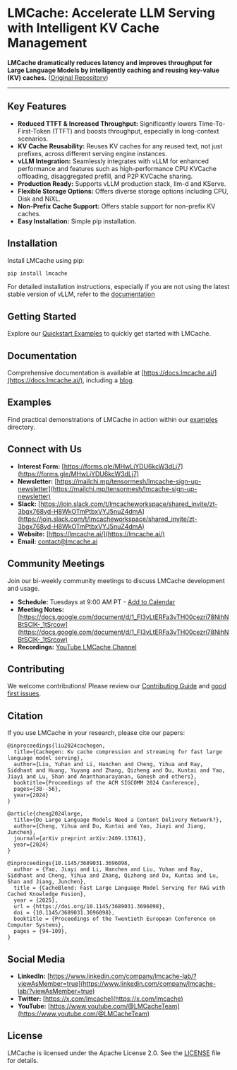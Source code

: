 # LMCache: Accelerate LLM Serving with Intelligent KV Cache Management

**LMCache dramatically reduces latency and improves throughput for Large Language Models by intelligently caching and reusing key-value (KV) caches.** ([Original Repository](https://github.com/LMCache/LMCache))

---

## Key Features

*   **Reduced TTFT & Increased Throughput:** Significantly lowers Time-To-First-Token (TTFT) and boosts throughput, especially in long-context scenarios.
*   **KV Cache Reusability:**  Reuses KV caches for any reused text, not just prefixes, across different serving engine instances.
*   **vLLM Integration:** Seamlessly integrates with vLLM for enhanced performance and features such as high-performance CPU KVCache offloading, disaggregated prefill, and P2P KVCache sharing.
*   **Production Ready:** Supports vLLM production stack, llm-d and KServe.
*   **Flexible Storage Options:** Offers diverse storage options including CPU, Disk and NiXL.
*   **Non-Prefix Cache Support:** Offers stable support for non-prefix KV caches.
*   **Easy Installation:** Simple pip installation.

## Installation

Install LMCache using pip:

```bash
pip install lmcache
```

For detailed installation instructions, especially if you are not using the latest stable version of vLLM, refer to the [documentation](https://docs.lmcache.ai/getting_started/installation)

## Getting Started

Explore our [Quickstart Examples](https://docs.lmcache.ai/getting_started/quickstart/) to quickly get started with LMCache.

## Documentation

Comprehensive documentation is available at [https://docs.lmcache.ai/](https://docs.lmcache.ai/), including a [blog](https://blog.lmcache.ai/).

## Examples

Find practical demonstrations of LMCache in action within our [examples](https://github.com/LMCache/LMCache/tree/dev/examples) directory.

## Connect with Us

*   **Interest Form:** [https://forms.gle/MHwLiYDU6kcW3dLj7](https://forms.gle/MHwLiYDU6kcW3dLj7)
*   **Newsletter:** [https://mailchi.mp/tensormesh/lmcache-sign-up-newsletter](https://mailchi.mp/tensormesh/lmcache-sign-up-newsletter)
*   **Slack:** [https://join.slack.com/t/lmcacheworkspace/shared_invite/zt-3bgx768yd-H8WkOTmPtbxVYJ5nuZ4dmA](https://join.slack.com/t/lmcacheworkspace/shared_invite/zt-3bgx768yd-H8WkOTmPtbxVYJ5nuZ4dmA)
*   **Website:** [https://lmcache.ai/](https://lmcache.ai/)
*   **Email:** [contact@lmcache.ai](mailto:contact@lmcache.ai)

## Community Meetings

Join our bi-weekly community meetings to discuss LMCache development and usage.

*   **Schedule:** Tuesdays at 9:00 AM PT - [Add to Calendar](https://drive.usercontent.google.com/u/0/uc?id=1f5EXbooGcwNwzIpTgn5u4PHqXgfypMtu&export=download)
*   **Meeting Notes:** [https://docs.google.com/document/d/1_Fl3vLtERFa3vTH00cezri78NihNBtSClK-_1tSrcow](https://docs.google.com/document/d/1_Fl3vLtERFa3vTH00cezri78NihNBtSClK-_1tSrcow)
*   **Recordings:** [YouTube LMCache Channel](https://www.youtube.com/channel/UC58zMz55n70rtf1Ak2PULJA)

## Contributing

We welcome contributions!  Please review our [Contributing Guide](CONTRIBUTING.md) and [good first issues](https://github.com/LMCache/LMCache/issues/627).

## Citation

If you use LMCache in your research, please cite our papers:

```
@inproceedings{liu2024cachegen,
  title={Cachegen: Kv cache compression and streaming for fast large language model serving},
  author={Liu, Yuhan and Li, Hanchen and Cheng, Yihua and Ray, Siddhant and Huang, Yuyang and Zhang, Qizheng and Du, Kuntai and Yao, Jiayi and Lu, Shan and Ananthanarayanan, Ganesh and others},
  booktitle={Proceedings of the ACM SIGCOMM 2024 Conference},
  pages={38--56},
  year={2024}
}

@article{cheng2024large,
  title={Do Large Language Models Need a Content Delivery Network?},
  author={Cheng, Yihua and Du, Kuntai and Yao, Jiayi and Jiang, Junchen},
  journal={arXiv preprint arXiv:2409.13761},
  year={2024}
}

@inproceedings{10.1145/3689031.3696098,
  author = {Yao, Jiayi and Li, Hanchen and Liu, Yuhan and Ray, Siddhant and Cheng, Yihua and Zhang, Qizheng and Du, Kuntai and Lu, Shan and Jiang, Junchen},
  title = {CacheBlend: Fast Large Language Model Serving for RAG with Cached Knowledge Fusion},
  year = {2025},
  url = {https://doi.org/10.1145/3689031.3696098},
  doi = {10.1145/3689031.3696098},
  booktitle = {Proceedings of the Twentieth European Conference on Computer Systems},
  pages = {94–109},
}
```

## Social Media

*   **LinkedIn:** [https://www.linkedin.com/company/lmcache-lab/?viewAsMember=true](https://www.linkedin.com/company/lmcache-lab/?viewAsMember=true)
*   **Twitter:** [https://x.com/lmcache](https://x.com/lmcache)
*   **YouTube:** [https://www.youtube.com/@LMCacheTeam](https://www.youtube.com/@LMCacheTeam)

## License

LMCache is licensed under the Apache License 2.0.  See the [LICENSE](LICENSE) file for details.